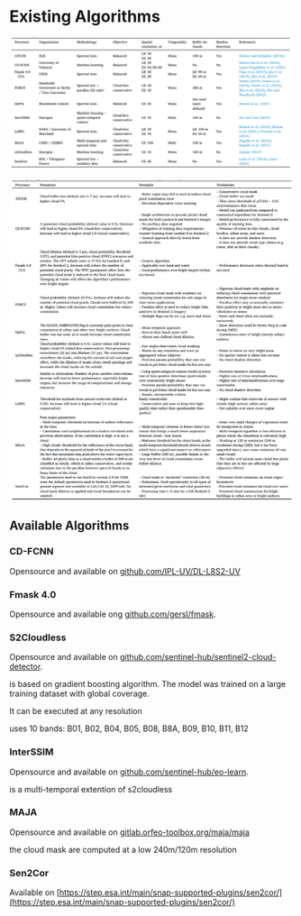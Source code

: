 # Existing Algorithms

![existing_alogorithms.png](../images/existing_alogorithms.png)

![algorithms_weakness_and_strengths.png](../images/algorithms_weakness_and_strengths.png)

## Available Algorithms

### CD-FCNN

Opensource and available on [github.com/IPL-UV/DL-L8S2-UV](https://github.com/IPL-UV/DL-L8S2-UV)

### Fmask 4.0

Opensource and available ong [github.com/gersl/fmask](https://github.com/gersl/fmask).

### S2Cloudless

Opensource and available
on [github.com/sentinel-hub/sentinel2-cloud-detector](https://github.com/sentinel-hub/sentinel2-cloud-detector).

is based on gradient boosting algorithm. The model was trained on a large training dataset with global coverage.

It can be executed at any resolution

uses 10 bands: B01, B02, B04, B05, B08, B8A, B09, B10, B11, B12

### InterSSIM

Opensource and available on [github.com/sentinel-hub/eo-learn](https://github.com/sentinel-hub/eo-learn).

is a multi-temporal extention of s2cloudless


### MAJA

Opensource and available on [gitlab.orfeo-toolbox.org/maja/maja](https://gitlab.orfeo-toolbox.org/maja/maja)

the cloud mask are computed at a low 240m/120m resolution

### Sen2Cor

Available on [https://step.esa.int/main/snap-supported-plugins/sen2cor/](https://step.esa.int/main/snap-supported-plugins/sen2cor/)